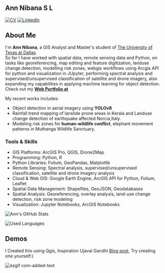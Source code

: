 ## Ann Nibana S L
[![CV](https://img.shields.io/badge/My%20CV-View-orange?style=flat&logo=adobeacrobatreader)](https://your-cv-link.com)
[![LinkedIn](https://img.shields.io/badge/LinkedIn-AnnNibana-blue?style=flat&logo=linkedin)](https://www.linkedin.com/in/ann-nibana-s-l-7651b1204?lipi=urn%3Ali%3Apage%3Ad_flagship3_profile_view_base_contact_details%3B1bW7Rg5YR3e0ol1%2BF7LtTQ%3D%3D)


## About Me

I'm **Ann Nibana**, a GIS Analyst and Master's student of [The University of Texas at Dallas](https://www.utdallas.edu/).  
So far I have worked with spatial data, remote sensing data and Python, on tasks like georeferencing, map editing and feature digitization, landuse change detection, modelling risk zones, webgis workflows using Arcgis API for python and visualization in JUpyter, performing spectral analysis and supervised/unsupervised classification of satellite and drone imagery, also expanding my capabilities in applying machine learning for object detection. Check out my **[Web Portfolio at](https://gisannmap.github.io/)**

My recent works includes:  
- Object detection in aerial imagery using **YOLOv8**  
- Rainfall trend mapping of lanslide prone areas in Kerala and Landuse change detection of earthquake affected Norcia,Italy.
- Modeling risk zones for **human-wildlife conflict**, elephant movement patterns in Muthanga Wildlife Sanctuary.

### Tools & Skills
- GIS Platforms: ArcGIS Pro, QGIS, Drone2Map  
- Programming: Python, R  
- Python Libraries: Folium, GeoPandas, Matplotlib  
- Remote Sensing: Spectral analysis, supervised/unsupervised classification, satellite and drone imagery analysis  
- Cloud & Web GIS: Google Earth Engine, ArcGIS API for Python, Folium, Leaflet 
- Spatial Data Management: Shapefiles, GeoJSON, Geodatabases  
- Spatial Analysis: Georeferencing, overlay analysis, land-use change detection, risk zone modeling  
- Visualization: Jupyter Notebooks, ArcGIS Notebooks


![Ann's GitHub Stats](https://github-readme-stats-sigma-five.vercel.app/api?username=gisannmap&show_icons=true&theme=default&hide_border=false)

![Used Languages](https://github-readme-stats-sigma-five.vercel.app/api/top-langs/?username=gisannmap&hide=scss,css,html,javascript,go,tex&langs_count=3&theme=default&hide_border=false&layout=compact)


## Demos
 I Created this using Qgis, Inspiration Ujaval Gandhi [Blog post](https://www.qgistutorials.com/en/docs/3/animating_time_series.html),
 Try creating one yourself:)

 ![ezgif com-added-text](https://github.com/user-attachments/assets/60f5db52-2d7d-41db-9909-4f53d3e14c78)
 
 
 <!-- Created this short walk trail in Qgis tracking location using [GPS logger app](https://play.google.com/store/apps/details?id=eu.basicairdata.graziano.gpslogger&pcampaignid=web_share)


![ezgif com-added-text (2)](https://github.com/user-attachments/assets/f960a257-c587-4366-872e-e231a8ec8d87)

<!--![github stats](https://github-readme-stats-sigma-five.vercel.app/api?username=gisannmap&show_icons=true&theme=highcontrast)
![Top Langs](https://github-readme-stats-sigma-five.vercel.app/api/top-langs/?username=gisannmap&hide=scss,css,html,javascript,go,tex&show=python,jupyter%20notebook,r&theme=dark)






<!--## Education
Masters in GIS, University of Texas Dallas
 PG diploma in GIS
December 2021 - 2022
Bishop Moore College, University of Kerala:
Master of Science in Physics 
Oct 2016 - Aug 2018
Bachelor of Science in Physics
July 2013 - March 2016-->
<!--### Projects and Accolades
Human Elephant Conflict and Forest Fire Vulnerability Assessment using GIS Techniques(Frequency ratio analysis method): A Study of Muthanga Wildlife Range, Kerala.  —2022, done under the mentorship of  Dr Rajesh Ragunath during the 2nd Semester, Post Graduate Diploma in Geospatial InformationScience and Technology.

E-training on ‘Basics of Image Interpretation’ .Conducted by Geological Survey of India–2021.

‘Project Analyst Trainee’ for a period of 3 months in Sysh innovations pvt ltd, GIS based company–2022.

---
<!--## Skills
ArcGIS,
QGIS,
Erdas Imagine,
Microsoft (Excel,Powerpoint,Word)-->

















<!--
**gisannmap/gisannmap** is a ✨ _special_ ✨ repository because its `README.md` (this file) appears on your GitHub profile.

Here are some ideas to get you started:

- 🔭 I’m currently working on ...
- 🌱 I’m currently learning ...
- 👯 I’m looking to collaborate on ...
- 🤔 I’m looking for help with ...
- 💬 Ask me about ...
- 📫 How to reach me: ...
- 😄 Pronouns: ...
- ⚡ Fun fact: ...
-->
